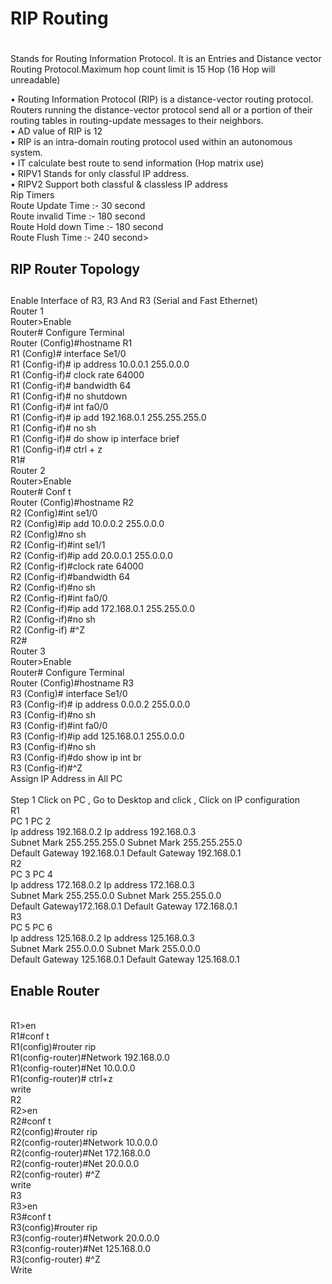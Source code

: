 
## <h1> RIP Routing <h1/>
  
 Stands for Routing Information Protocol. It is an Entries and Distance
vector Routing Protocol.Maximum hop count limit is 15 Hop (16 Hop will unreadable)

• Routing Information Protocol (RIP) is a distance-vector routing
protocol. Routers running the distance-vector protocol send all
or a portion of their routing tables in routing-update messages to
their neighbors.
<br/>
• AD value of RIP is 12
<br/>
• RIP is an intra-domain routing protocol used within an
autonomous system.
<br/>
• IT calculate best route to send information (Hop matrix use)
<br/>
• RIPV1 Stands for only classful IP address.
<br/>
• RIPV2 Support both classful & classless IP address
<br/>
Rip Timers
<br/>
Route Update Time :- 30 second
<br/>
Route invalid Time :- 180 second
<br/>
Route Hold down Time :- 180 second
<br/>
Route Flush Time :- 240 second>

## <h2> RIP Router Topology <h2/>
Enable Interface of R3, R3 And R3 (Serial and Fast Ethernet)
<br/>
Router 1
<br/>
Router>Enable
<br/>
Router# Configure Terminal
<br/>
Router (Config)#hostname R1
<br/>
R1 (Config)# interface Se1/0
<br/>
R1 (Config-if)# ip address 10.0.0.1 255.0.0.0
<br/>
R1 (Config-if)# clock rate 64000
<br/>
R1 (Config-if)# bandwidth 64
<br/>
R1 (Config-if)# no shutdown
<br/>
R1 (Config-if)# int fa0/0
<br/>
R1 (Config-if)# ip add 192.168.0.1 255.255.255.0
<br/>
R1 (Config-if)# no sh
<br/>
R1 (Config-if)# do show ip interface brief
<br/>
R1 (Config-if)# ctrl + z
<br/>
R1#
<br/>
Router 2
<br/>
Router>Enable
<br/>
Router# Conf t
<br/>
Router (Config)#hostname R2
<br/>
R2 (Config)#int se1/0
<br/>
R2 (Config)#ip add 10.0.0.2 255.0.0.0
<br/>
R2 (Config)#no sh
<br/>
R2 (Config-if)#int se1/1
<br/>
R2 (Config-if)#ip add 20.0.0.1 255.0.0.0
<br/>
R2 (Config-if)#clock rate 64000
<br/>
R2 (Config-if)#bandwidth 64
<br/>
R2 (Config-if)#no sh
<br/>
R2 (Config-if)#int fa0/0
<br/>
R2 (Config-if)#ip add 172.168.0.1 255.255.0.0
<br/>
R2 (Config-if)#no sh
<br/>
R2 (Config-if) #^Z
<br/>
R2#
<br/>
Router 3
<br/>
Router>Enable
<br/>
Router# Configure Terminal
<br/>
Router (Config)#hostname R3
<br/>
R3 (Config)# interface Se1/0
<br/>
R3 (Config-if)# ip address 0.0.0.2 255.0.0.0
<br/>
R3 (Config-if)#no sh
<br/>
R3 (Config-if)#int fa0/0
<br/>
R3 (Config-if)#ip add 125.168.0.1 255.0.0.0
<br/>
R3 (Config-if)#no sh
<br/>
R3 (Config-if)#do show ip int br
<br/>
R3 (Config-if)#^Z
<br/>
Assign IP Address in All PC
<br/>
<br/>
Step 1 Click on PC , Go to Desktop and click , Click on IP configuration
<br/>
R1
<br/>
PC 1 PC 2
<br/>
Ip address 192.168.0.2 Ip address 192.168.0.3
<br/>
Subnet Mark 255.255.255.0 Subnet Mark 255.255.255.0
<br/>
Default Gateway 192.168.0.1 Default Gateway 192.168.0.1
<br/>
R2
<br/>
PC 3 PC 4
<br/>
Ip address 172.168.0.2 Ip address 172.168.0.3
<br/>
Subnet Mark 255.255.0.0 Subnet Mark 255.255.0.0
<br/>
Default Gateway172.168.0.1 Default Gateway 172.168.0.1
<br/>
R3
<br/>
PC 5 PC 6
<br/>
Ip address 125.168.0.2 Ip address 125.168.0.3
<br/>
Subnet Mark 255.0.0.0 Subnet Mark 255.0.0.0
<br/>
Default Gateway 125.168.0.1 Default Gateway 125.168.0.1
<br/>
## Enable Router
<br/>
R1>en
<br/>
R1#conf t
<br/>
R1(config)#router rip
<br/>
R1(config-router)#Network 192.168.0.0
<br/>
R1(config-router)#Net 10.0.0.0
<br/>
R1(config-router)# ctrl+z
<br/>
write
<br/>
R2
<br/>
R2>en
<br/>
R2#conf t
<br/>
R2(config)#router rip
<br/>
R2(config-router)#Network 10.0.0.0
<br/>
R2(config-router)#Net 172.168.0.0
<br/>
R2(config-router)#Net 20.0.0.0
<br/>
R2(config-router) #^Z
<br/>
write
<br/>
R3
<br/>
R3>en
<br/>
R3#conf t
<br/>
R3(config)#router rip
<br/>
R3(config-router)#Network 20.0.0.0
<br/>
R3(config-router)#Net 125.168.0.0
<br/>
R3(config-router) #^Z
<br/>
Write
<p/>
